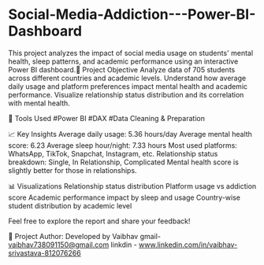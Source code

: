 # Social-Media-Addiction---Power-BI-Dashboard
This project analyzes the impact of social media usage on students' mental health, sleep patterns, and academic performance using an interactive Power BI dashboard.🚀 Project Objective
Analyze data of 705 students across different countries and academic levels.
Understand how average daily usage and platform preferences impact mental health and academic performance.
Visualize relationship status distribution and its correlation with mental health.

🔧 Tools Used
#Power BI
#DAX
#Data Cleaning & Preparation

📈 Key Insights
Average daily usage: 5.36 hours/day
Average mental health score: 6.23
Average sleep hour/night: 7.33 hours
Most used platforms: WhatsApp, TikTok, Snapchat, Instagram, etc.
Relationship status breakdown: Single, In Relationship, Complicated
Mental health score is slightly better for those in relationships.

📊 Visualizations
Relationship status distribution
Platform usage vs addiction score
Academic performance impact by sleep and usage
Country-wise student distribution by academic level


Feel free to explore the report and share your feedback!

🔗 Project Author:
Developed by Vaibhav
gmail- vaibhav738091150@gmail.com
linkdin - www.linkedin.com/in/vaibhav-srivastava-812076266
